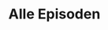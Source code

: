---
permalink: /gemischtes-hack/alle-episoden
layout: allEpisodes
title: Alle Episoden
parent: Gemischtes Hack
nav_order: 1
metadataName: gemischtes-hack
has_children: true
---